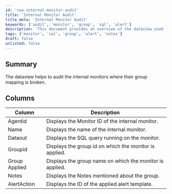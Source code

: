 ```yaml
---
id: 'cwa-internal-monitor-audit'
title: 'Internal Monitor Audit'
title_meta: 'Internal Monitor Audit'
keywords: ['audit', 'monitor', 'group', 'sql', 'alert']
description: 'This document provides an overview of the dataview used for auditing internal monitors, highlighting issues with broken group mappings, and detailing the relevant columns and their descriptions.'
tags: ['monitor', 'sql', 'group', 'alert', 'notes']
draft: false
unlisted: false
---
```

## Summary

The dataview helps to audit the internal monitors where their group mapping is broken.

## Columns

| Column        | Description                                        |
|---------------|----------------------------------------------------|
| Agentid      | Displays the Monitor ID of the internal monitor.   |
| Name         | Displays the name of the internal monitor.         |
| Dataout      | Displays the SQL query running on the monitor.     |
| Groupid      | Displays the group id on which the monitor is applied. |
| Group Applied | Displays the group name on which the monitor is applied. |
| Notes        | Displays the Notes mentioned about the group.      |
| AlertAction  | Displays the ID of the applied alert template.     |


